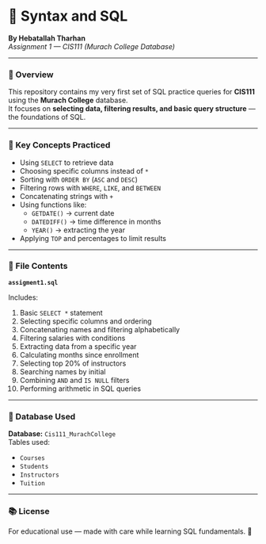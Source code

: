 # 📖 Syntax and SQL
**By Hebatallah Tharhan**  
*Assignment 1 — CIS111 (Murach College Database)*

---

### 📘 Overview
This repository contains my very first set of SQL practice queries for **CIS111** using the **Murach College** database.  
It focuses on **selecting data, filtering results, and basic query structure** — the foundations of SQL.

---

### 🧠 Key Concepts Practiced
- Using `SELECT` to retrieve data  
- Choosing specific columns instead of `*`  
- Sorting with `ORDER BY` (`ASC` and `DESC`)  
- Filtering rows with `WHERE`, `LIKE`, and `BETWEEN`  
- Concatenating strings with `+`  
- Using functions like:
  - `GETDATE()` → current date
  - `DATEDIFF()` → time difference in months
  - `YEAR()` → extracting the year
- Applying `TOP` and percentages to limit results  

---

### 💾 File Contents
**`assigment1.sql`**

Includes:
1. Basic `SELECT *` statement  
2. Selecting specific columns and ordering  
3. Concatenating names and filtering alphabetically  
4. Filtering salaries with conditions  
5. Extracting data from a specific year  
6. Calculating months since enrollment  
7. Selecting top 20% of instructors  
8. Searching names by initial  
9. Combining `AND` and `IS NULL` filters  
10. Performing arithmetic in SQL queries  

---


### 🧭 Database Used
**Database:** `Cis111_MurachCollege`  
Tables used:
- `Courses`
- `Students`
- `Instructors`
- `Tuition`

---

### 📚 License
For educational use — made with care while learning SQL fundamentals. 💙

